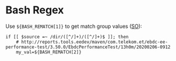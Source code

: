 # Bash Regex

Use `${BASH_REMATCH[1]}` to get match group values ([SO](https://stackoverflow.com/a/23118123/125246)):

```shell script
if [[ $source =~ /dir/([^/]+)/([^/]+)$ ]]; then
    # http://reports.tools.eedev/maven/com.telekom.et/ebdc-ee-performance-test/3.50.0/EbdcPerformanceTest/13h0m/20200206-0912
    my_val=${BASH_REMATCH[2]}
``` 